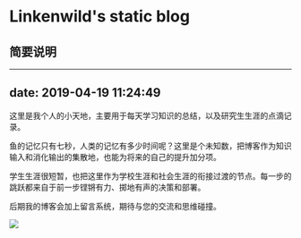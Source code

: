 # **Linkenwild's static blog** #
## **简要说明** ##
---
date: 2019-04-19 11:24:49   
---
这里是我个人的小天地，主要用于每天学习知识的总结，以及研究生生涯的点滴记录。

鱼的记忆只有七秒，人类的记忆有多少时间呢？这里是个未知数，把博客作为知识输入和消化输出的集散地，也能为将来的自己的提升加分项。

学生生涯很短暂，也把这里作为学校生涯和社会生涯的衔接过渡的节点。每一步的跳跃都来自于前一步铿锵有力、掷地有声的决策和部署。
 
后期我的博客会加上留言系统，期待与您的交流和思维碰撞。

![](https://linkenwild.github.io/images/blog-readme.jpg)